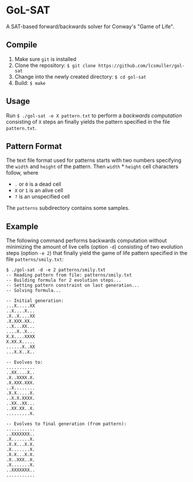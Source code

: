 # GoL-SAT

A SAT-based forward/backwards solver for Conway's "Game of Life".

## Compile

1. Make sure `git` is installed
2. Clone the repository: `$ git clone https://github.com/lcsmuller/gol-sat`
3. Change into the newly created directory: `$ cd gol-sat`
2. Build: `$ make`

## Usage

Run `$ ./gol-sat -e X pattern.txt` to perform a *backwards computation* consisting of `X` steps an finally yields the pattern specified in the file `pattern.txt`.

## Pattern Format
The text file format used for patterns starts with two numbers specifying the `width` and `height` of the pattern. Then `width` * `height` cell characters follow, where

- `.` or `0` is a dead cell
- `X` or `1` is an alive cell
- `?` is an unspecified cell

The `patterns` subdirectory contains some samples.

## Example
The following command performs backwards computation without minimizing the amount of live cells (option `-d`) consisting of two evolution steps (option `-e 2`) that finally yield the game of life pattern specified in the file `patterns/smily.txt`:

```
$ ./gol-sat -d -e 2 patterns/smily.txt
-- Reading pattern from file: patterns/smily.txt
-- Building formula for 2 evolution steps...
-- Setting pattern constraint on last generation...
-- Solving formula...

-- Initial generation:
...X.....XX
..X....X...
.X..X....XX
.X.XXX.XX..
..X...XX...
....X..X...
X.X....XXXX
X.XX.X.....
......X..XX
...X.X..X..

-- Evolves to:
...........
..XX....X..
.X..XXXX.X.
.X.XXX.XXX.
..X........
.X.X.....X.
..X.X.XXXX.
..XX..XX...
..XX.XX..X.
.........X.

-- Evolves to final generation (from pattern):
...........
..XXXXXXX..
.X.......X.
.X.X...X.X.
.X.......X.
.X.X...X.X.
.X..XXX..X.
.X.......X.
..XXXXXXX..
...........
```
